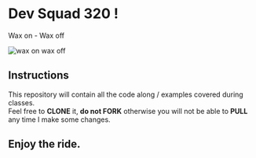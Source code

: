 # Dev Squad 320 !

Wax on - Wax off

![wax on wax off](https://media0.giphy.com/media/J2xkAW1E8kvyE/giphy.gif)

## Instructions

This repository will contain all the code along / examples covered during classes.  
Feel free to **CLONE** it, **do not FORK** otherwise you will not be able to **PULL** any time I make some changes.

## Enjoy the ride.
